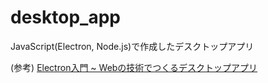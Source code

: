 # desktop_app


JavaScript(Electron, Node.js)で作成したデスクトップアプリ

(参考)
[Electron入門 ~ Webの技術でつくるデスクトップアプリ](https://zenn.dev/sprout2000/books/6f6a0bf2fd301c)
